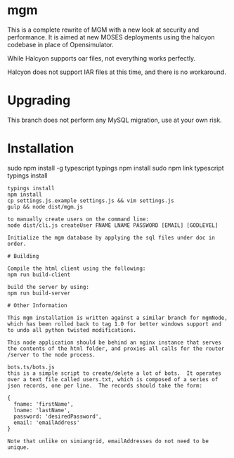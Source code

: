# mgm

This is a complete rewrite of MGM with a new look at security and performance.  It is aimed at new MOSES deployments using the halcyon codebase in place of Opensimulator.

While Halcyon supports oar files, not everything works perfectly.

Halcyon does not support IAR files at this time, and there is no workaround.

# Upgrading

This branch does not perform any MySQL migration, use at your own risk.

# Installation

sudo npm install -g typescript typings
npm install
sudo npm link typescript
typings install

~~~~!~!~!~!!!~~~~~~
typings install
npm install
cp settings.js.example settings.js && vim settings.js
gulp && node dist/mgm.js

to manually create users on the command line:
node dist/cli.js createUser FNAME LNAME PASSWORD [EMAIL] [GODLEVEL]

Initialize the mgm database by applying the sql files under doc in order.

# Building

Compile the html client using the following:
npm run build-client

build the server by using:
npm run build-server

# Other Information

This mgm installation is written against a similar branch for mgmNode, which has been rolled back to tag 1.0 for better windows support and to undo all python twisted modifications.

This node application should be behind an nginx instance that serves the contents of the html folder, and proxies all calls for the router /server to the node process.

bots.ts/bots.js
this is a simple script to create/delete a lot of bots.  It operates over a text file called users.txt, which is composed of a series of json records, one per line.  The records should take the form:

{
  fname: 'firstName',
  lname: 'lastName',
  password: 'desiredPassword',
  email: 'emailAddress'
}

Note that unlike on simiangrid, emailAddresses do not need to be unique.
